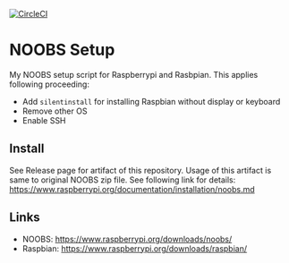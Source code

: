 [![CircleCI](https://circleci.com/gh/ken-mu/noobs_setup.svg?style=svg)](https://circleci.com/gh/ken-mu/noobs_setup)

# NOOBS Setup
My NOOBS setup script for Raspberrypi and Rasbpian.
This applies following proceeding:
* Add `silentinstall` for installing Raspbian without display or keyboard
* Remove other OS
* Enable SSH

## Install

See Release page for artifact of this repository.
Usage of this artifact is same to original NOOBS zip file.
See following link for details: https://www.raspberrypi.org/documentation/installation/noobs.md

## Links

* NOOBS: https://www.raspberrypi.org/downloads/noobs/
* Raspbian: https://www.raspberrypi.org/downloads/raspbian/
